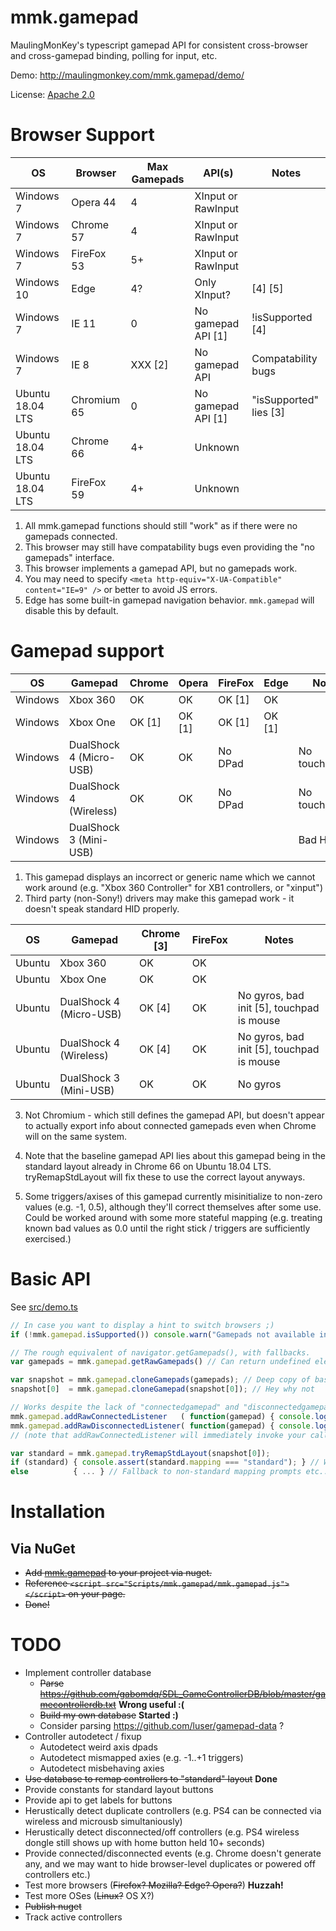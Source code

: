 ﻿# mmk.gamepad

MaulingMonKey's typescript gamepad API for consistent cross-browser and cross-gamepad binding, polling for input, etc.

Demo: http://maulingmonkey.com/mmk.gamepad/demo/

License: [Apache 2.0](LICENSE.txt)



# Browser Support

| OS               | Browser     | Max Gamepads | API(s)             | Notes                    |
| ---------------- | ----------- | ------------ | ------------------ | ------------------------ |
| Windows  7       | Opera 44    | 4            | XInput or RawInput |                          |
| Windows  7       | Chrome 57   | 4            | XInput or RawInput |                          |
| Windows  7       | FireFox 53  | 5+           | XInput or RawInput |                          |
| Windows 10       | Edge        | 4?           | Only XInput?       | [4] [5]                  |
| Windows  7       | IE 11       | 0            | No gamepad API [1] | !isSupported [4]         |
| Windows  7       | IE  8       | XXX [2]      | No gamepad API     | Compatability bugs       |
| Ubuntu 18.04 LTS | Chromium 65 | 0            | No gamepad API [1] | "isSupported" lies [3]   |
| Ubuntu 18.04 LTS | Chrome 66   | 4+           | Unknown            |                          |
| Ubuntu 18.04 LTS | FireFox 59  | 4+           | Unknown            |                          |

1. All mmk.gamepad functions should still "work" as if there were no gamepads connected.
2. This browser may still have compatability bugs even providing the "no gamepads" interface.
3. This browser implements a gamepad API, but no gamepads work.
4. You may need to specify `<meta http-equiv="X-UA-Compatible" content="IE=9" />` or better to avoid JS errors.
5. Edge has some built-in gamepad navigation behavior.  `mmk.gamepad` will disable this by default.


# Gamepad support

| OS      | Gamepad                 | Chrome   | Opera    | FireFox  | Edge   | Notes          |
| ------- | ----------------------- | -------- | -------- | -------- | ------ | -------------- |
| Windows | Xbox 360                | OK       | OK       | OK [1]   | OK     |                |
| Windows | Xbox One                | OK [1]   | OK [1]   | OK [1]   | OK [1] |                |
| Windows | DualShock 4 (Micro-USB) | OK       | OK       | No DPad  |        | No touch/gyros |
| Windows | DualShock 4 (Wireless)  | OK       | OK       | No DPad  |        | No touch/gyros |
| Windows | DualShock 3 (Mini-USB)  |          |          |          |        | Bad HID [2]    |

1. This gamepad displays an incorrect or generic name which we cannot work around (e.g. "Xbox 360 Controller" for XB1 controllers, or "xinput")
2. Third party (non-Sony!) drivers may make this gamepad work - it doesn't speak standard HID properly.

| OS      | Gamepad                 | Chrome [3] | FireFox  | Notes                                     |
| ------- | ----------------------- | ---------- | -------- | ----------------------------------------- |
| Ubuntu  | Xbox 360                | OK         | OK       |                                           |
| Ubuntu  | Xbox One                | OK         | OK       |                                           |
| Ubuntu  | DualShock 4 (Micro-USB) | OK [4]     | OK       | No gyros, bad init [5], touchpad is mouse |
| Ubuntu  | DualShock 4 (Wireless)  | OK [4]     | OK       | No gyros, bad init [5], touchpad is mouse |
| Ubuntu  | DualShock 3 (Mini-USB)  | OK         | OK       | No gyros                                  |

3. Not Chromium - which still defines the gamepad API, but doesn't appear to actually
   export info about connected gamepads even when Chrome will on the same system.

4. Note that the baseline gamepad API lies about this gamepad being in the standard
   layout already in Chrome 66 on Ubuntu 18.04 LTS.  tryRemapStdLayout will fix these
   to use the correct layout anyways.

5. Some triggers/axises of this gamepad currently misinitialize to non-zero
   values (e.g. -1, 0.5), although they'll correct themselves after some use.
   Could be worked around with some more stateful mapping (e.g. treating known
   bad values as 0.0 until the right stick / triggers are sufficiently
   exercised.)



# Basic API

See [src/demo.ts](src/demo.ts)

```typescript
// In case you want to display a hint to switch browsers ;)
if (!mmk.gamepad.isSupported()) console.warn("Gamepads not available in this browser");

// The rough equivalent of navigator.getGamepads(), with fallbacks.
var gamepads = mmk.gamepad.getRawGamepads() // Can return undefined elements (for e.g. disconnected controllers)

var snapshot = mmk.gamepad.cloneGamepads(gamepads); // Deep copy of basic fields
snapshot[0]  = mmk.gamepad.cloneGamepad(snapshot[0]); // Hey why not

// Works despite the lack of "connectedgamepad" and "disconnectedgamepad" events:
mmk.gamepad.addRawConnectedListener   ( function(gamepad) { console.log("Connected gamepad:",   gamepad); } );
mmk.gamepad.addRawDisconnectedListener( function(gamepad) { console.log("Disconnected gamepad:", gamepad); } );
// (note that addRawConnectedListener will immediately invoke your callback on already connected gamepads!)

var standard = mmk.gamepad.tryRemapStdLayout(snapshot[0]);
if (standard) { console.assert(standard.mapping === "standard"); } // Well, that was easy!
else          { ... } // Fallback to non-standard mapping prompts etc...
```

# Installation

## Via NuGet
* <strike>Add [mmk.gamepad](https://www.nuget.org/packages/mmk.gamepad/) to your project via nuget.</strike>
* <strike>Reference `<script src="Scripts/mmk.gamepad/mmk.gamepad.js"></script>` on your page.</strike>
* <strike>Done!</strike>



# TODO

* Implement controller database
  * <strike>Parse https://github.com/gabomdq/SDL_GameControllerDB/blob/master/gamecontrollerdb.txt</strike> **Wrong useful :(**
  * <strike>Build my own database</strike> **Started :)**
  * Consider parsing https://github.com/luser/gamepad-data ?
* Controller autodetect / fixup
  * Autodetect weird axis dpads
  * Autodetect mismapped axies (e.g. -1..+1 triggers)
  * Autodetect misbehaving axies
* <strike>Use database to remap controllers to "standard" layout</strike> **Done**
* Provide constants for standard layout buttons
* Provide api to get labels for buttons
* Herustically detect duplicate controllers (e.g. PS4 can be connected via wireless and microusb simultaniously)
* Herustically detect disconnected/off controllers (e.g. PS4 wireless dongle still shows up with home button held 10+ seconds)
* Provide connected/disconnected events (e.g. Chrome doesn't generate any, and we may want to hide browser-level duplicates or powered off controllers etc.)
* Test more browsers (<strike>Firefox? Mozilla? Edge? Opera?</strike>)  **Huzzah!**
* Test more OSes (<strike>Linux?</strike> OS X?)
* <strike>Publish nuget</strike>
* Track active controllers
